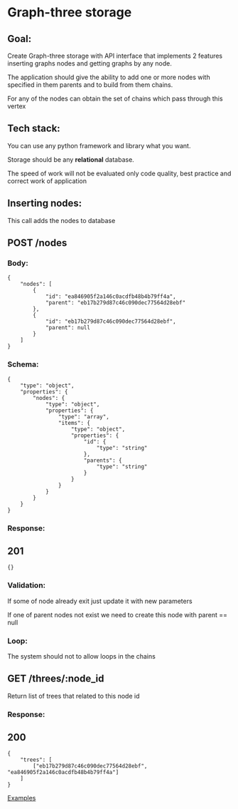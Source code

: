 # Graph-three storage

## Goal:
Create Graph-three storage with API interface that implements 2 features inserting graphs nodes and getting graphs by any node.

The application should give the ability to add one or more nodes with specified in them parents and to build from them chains.

For any of the nodes can obtain the set of chains which pass through this vertex

## Tech stack:
You can use any python framework and library what you want.

Storage should be any **relational** database.

The speed of work will not be evaluated only code quality, best practice and correct work of application 


## Inserting nodes:

This call adds the nodes to database 

## POST /nodes

### Body:
```
{
    "nodes": [
        {
            "id": "ea846905f2a146c0acdfb48b4b79ff4a",
            "parent": "eb17b279d87c46c090dec77564d28ebf"
        },
        {
            "id": "eb17b279d87c46c090dec77564d28ebf",
            "parent": null
        }
    ]
}
```
### Schema:
```
{
    "type": "object",
    "properties": {
        "nodes": {
            "type": "object",
            "properties": {
                "type": "array",
                "items": {
                    "type": "object",
                    "properties": {
                        "id": {
                            "type": "string"
                        },
                        "parents": {
                            "type": "string"
                        }
                    }
                }
            }
        }
    }
}
```

### Response:
## 201
```
{}
```
### Validation:
If some of node already exit just update it with new parameters

If one of parent nodes not exist we need to create this node with parent == null

### Loop:
The system should not to allow loops in the chains


## GET /threes/:node_id

Return list of trees that related to this node id

### Response:
## 200

```
{
    "trees": [
        ["eb17b279d87c46c090dec77564d28ebf", "ea846905f2a146c0acdfb48b4b79ff4a"]
    ]
}
```

[Examples](EXAMPLES.md)